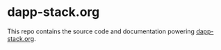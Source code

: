 # dapp-stack.org

This repo contains the source code and documentation powering [dapp-stack.org](https://dapp-stack.org/).
